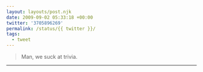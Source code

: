 ```yaml
---
layout: layouts/post.njk
date: 2009-09-02 05:33:18 +00:00
twitter: '3705896269'
permalink: /status/{{ twitter }}/
tags: 
  - tweet
---
```


> Man, we suck at trivia.

---
